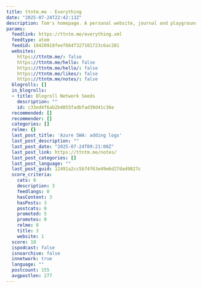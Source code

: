 ```yaml
---
title: ttntm.me - Everything
date: "2025-07-24T22:42:13Z"
description: Tom's homepage. A personal website, journal and playground.
params:
  feedlink: https://ttntm.me/everything.xml
  feedtype: atom
  feedid: 10420918feef664f327101723c6ac281
  websites:
    https://ttntm.me/: false
    https://ttntm.me/hello: false
    https://ttntm.me/hello/: false
    https://ttntm.me/likes/: false
    https://ttntm.me/notes/: false
  blogrolls: []
  in_blogrolls:
  - title: Blogroll Network Seeds
    description: ""
    id: c33ed4f6ab2b4055fadbfad39d41c36e
  recommended: []
  recommender: []
  categories: []
  relme: {}
  last_post_title: 'Azure SWA: adding logs'
  last_post_description: ""
  last_post_date: "2025-07-24T09:21:00Z"
  last_post_link: https://ttntm.me/notes/
  last_post_categories: []
  last_post_language: ""
  last_post_guid: 12491a2cc5b74f63e49e6d27dad9027c
  score_criteria:
    cats: 0
    description: 3
    feedlangs: 0
    hasContent: 3
    hasPosts: 3
    postcats: 0
    promoted: 5
    promotes: 0
    relme: 0
    title: 3
    website: 1
  score: 18
  ispodcast: false
  isnoarchive: false
  innetwork: true
  language: ""
  postcount: 155
  avgpostlen: 277
---
```

